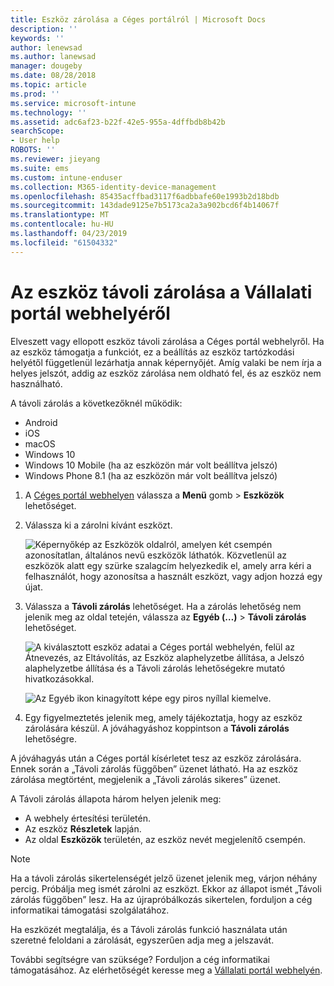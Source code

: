 ```yaml
---
title: Eszköz zárolása a Céges portálról | Microsoft Docs
description: ''
keywords: ''
author: lenewsad
ms.author: lanewsad
manager: dougeby
ms.date: 08/28/2018
ms.topic: article
ms.prod: ''
ms.service: microsoft-intune
ms.technology: ''
ms.assetid: adc6af23-b22f-42e5-955a-4dffbdb8b42b
searchScope:
- User help
ROBOTS: ''
ms.reviewer: jieyang
ms.suite: ems
ms.custom: intune-enduser
ms.collection: M365-identity-device-management
ms.openlocfilehash: 85435acffbad3117f6adbbafe60e1993b2d18bdb
ms.sourcegitcommit: 143dade9125e7b5173ca2a3a902bcd6f4b14067f
ms.translationtype: MT
ms.contentlocale: hu-HU
ms.lasthandoff: 04/23/2019
ms.locfileid: "61504332"
---
```

# <a name="remotely-lock-your-device-from-the-company-portal-website"></a>Az eszköz távoli zárolása a Vállalati portál webhelyéről

Elveszett vagy ellopott eszköz távoli zárolása a Céges portál webhelyről. Ha az eszköz támogatja a funkciót, ez a beállítás az eszköz tartózkodási helyétől függetlenül lezárhatja annak képernyőjét. Amíg valaki be nem írja a helyes jelszót, addig az eszköz zárolása nem oldható fel, és az eszköz nem használható.   

A távoli zárolás a következőknél működik:

* Android
* iOS
* macOS
* Windows 10
* Windows 10 Mobile (ha az eszközön már volt beállítva jelszó)
* Windows Phone 8.1 (ha az eszközön már volt beállítva jelszó)  

1. A [Céges portál webhelyen](https://portal.manage.microsoft.com) válassza a __Menü__ gomb > __Eszközök__ lehetőséget.  

2. Válassza ki a zárolni kívánt eszközt.  

    ![Képernyőkép az Eszközök oldalról, amelyen két csempén azonosítatlan, általános nevű eszközök láthatók. Közvetlenül az eszközök alatt egy szürke szalagcím helyezkedik el, amely arra kéri a felhasználót, hogy azonosítsa a használt eszközt, vagy adjon hozzá egy újat.](./media/rename-reset-device-step2-1808.png) 

3. Válassza a **Távoli zárolás** lehetőséget. Ha a zárolás lehetőség nem jelenik meg az oldal tetején, válassza az **Egyéb (…)** > **Távoli zárolás** lehetőséget.  

   ![A kiválasztott eszköz adatai a Céges portál webhelyén, felül az Átnevezés, az Eltávolítás, az Eszköz alaphelyzetbe állítása, a Jelszó alaphelyzetbe állítása és a Távoli zárolás lehetőségekre mutató hivatkozásokkal. ](./media/rename-reset-device-1808.png) 

    ![Az Egyéb ikon kinagyított képe egy piros nyíllal kiemelve.](./media/rename-reset-device-step3-more-1808.png)    

4. Egy figyelmeztetés jelenik meg, amely tájékoztatja, hogy az eszköz zárolására készül. A jóváhagyáshoz koppintson a **Távoli zárolás** lehetőségre.

A jóváhagyás után a Céges portál kísérletet tesz az eszköz zárolására. Ennek során a „Távoli zárolás függőben” üzenet látható. Ha az eszköz zárolása megtörtént, megjelenik a „Távoli zárolás sikeres” üzenet.  

A Távoli zárolás állapota három helyen jelenik meg:

   * A webhely értesítési területén.
   * Az eszköz **Részletek** lapján.
   * Az oldal **Eszközök** területén, az eszköz nevét megjelenítő csempén.  

> [!Note]
> Ha a távoli zárolás sikertelenségét jelző üzenet jelenik meg, várjon néhány percig. Próbálja meg ismét zárolni az eszközt. Ekkor az állapot ismét „Távoli zárolás függőben” lesz. Ha az újrapróbálkozás sikertelen, forduljon a cég informatikai támogatási szolgálatához.

Ha eszközét megtalálja, és a Távoli zárolás funkció használata után szeretné feloldani a zárolását, egyszerűen adja meg a jelszavát.  

További segítségre van szüksége? Forduljon a cég informatikai támogatásához. Az elérhetőségét keresse meg a [Vállalati portál webhelyén](https://go.microsoft.com/fwlink/?linkid=2010980).
